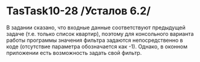 # TasTask10-28 /Усталов 6.2/
В задании сказано, что входные данные соответствуют предыдущей задаче (т.е. только список квартир), поэтому для консольного варианта работы программы значения
фильтра задаются непосредственно в коде (отсутствие параметра обозначается как -1). Однако, в оконном приложении есть возможность задать свой фильтр.
